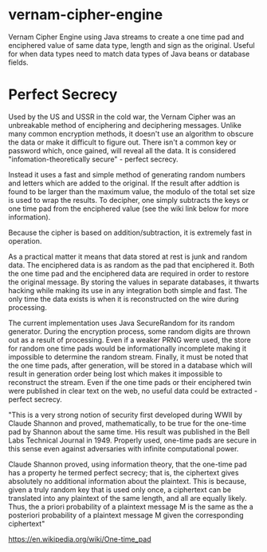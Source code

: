 # vernam-cipher-engine
Vernam Cipher Engine using Java streams to create a one time pad and enciphered value of same data type, length and sign as the original. Useful for when data types need to match data types of Java beans or database fields.

# Perfect Secrecy
Used by the US and USSR in the cold war, the Vernam Cipher was an unbreakable method of enciphering and deciphering messages. Unlike many 
common encryption methods, it doesn't use an algorithm to obscure the data or make it difficult to figure out. There isn't a common key or 
password which, once gained, will reveal all the data. It is considered "infomation-theoretically secure" - perfect secrecy.

Instead it uses a fast and simple method of generating random numbers and letters which are added to the original. If the result after 
addtion is found to be larger than the maximum value, the modulo of the total set size is used to wrap the results. To decipher, one simply subtracts the keys or one time pad from the enciphered value (see the wiki link below for more information).

Because the cipher is based on addition/subtraction, it is extremely fast in operation.

As a practical matter it means that data stored at rest is junk and random data. The enciphered data is as random as the pad that enciphered it. Both the one time pad and the enciphered data are required in order to restore the original message.  By storing the values in separate databases, it thwarts hacking while making its use in any integration both simple
and fast. The only time the data exists is when it is reconstructed on the wire during processing. 

The current implementation uses Java SecureRandom for its random generator. During the encryption process, some random digits
are thrown out as a result of processing. Even if a weaker PRNG were used, the store for random one time pads would be informationally 
incomplete making it impossible to determine the random stream. Finally, it must be noted that the one time pads, after
generation, will be stored in a database which will result in generation order being lost which makes it impossible to reconstruct the stream. Even if the one time pads or their enciphered twin were published in clear text on the web, no useful data could be extracted - perfect secrecy.

"This is a very strong notion of security first developed during WWII by Claude Shannon and proved, mathematically, to be true for the 
one-time pad by Shannon about the same time. His result was published in the Bell Labs Technical Journal in 1949.
Properly used, one-time pads are secure in this sense even against adversaries with infinite computational power.

Claude Shannon proved, using information theory, that the one-time pad has a property he termed perfect secrecy; 
that is, the ciphertext gives absolutely no additional information about the plaintext. This is because, given a truly 
random key that is used only once, a ciphertext can be translated into any plaintext of the same length, and all are equally likely. 
Thus, the a priori probability of a plaintext message M is the same as the a posteriori probability of a plaintext message M given 
the corresponding ciphertext"

https://en.wikipedia.org/wiki/One-time_pad
